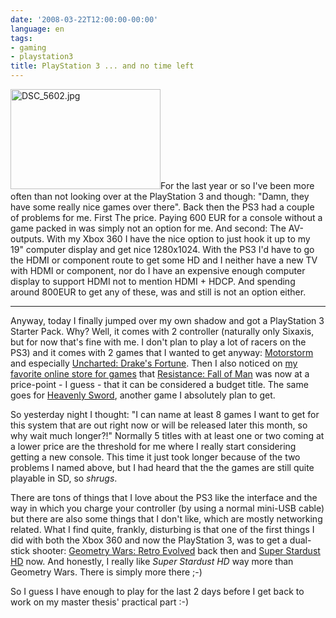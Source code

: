 ```yaml
---
date: '2008-03-22T12:00:00-00:00'
language: en
tags:
- gaming
- playstation3
title: PlayStation 3 ... and no time left
---
```



<a class="left" href="http://www.flickr.com/photos/zerok/2352087396/" title="DSC_5602.jpg by zeroK, on Flickr"><img src="http://farm3.static.flickr.com/2281/2352087396_a77a98b39e_m.jpg" width="240" height="160" alt="DSC_5602.jpg" /></a>For the last year or so I've been more often than not looking over at the PlayStation 3 and though: "Damn, they have some really nice games over there". Back then the PS3 had a couple of problems for me. First The price. Paying 600 EUR for a console without a game packed in was simply not an option for me. 
And second: The AV-outputs. With my Xbox 360 I have the nice option to just hook it up to my 19" computer display and get nice 1280x1024. With the PS3 I'd have to go the HDMI or component route to get some HD and I neither have a new TV with HDMI or component, nor do I have an expensive enough computer display to support HDMI not to mention HDMI + HDCP. And spending around 800EUR to get any of these, was and still is not an option either.

-------------------------------

Anyway, today I finally jumped over my own shadow and got a PlayStation 3 Starter Pack. Why? Well, it comes with 2 controller (naturally only Sixaxis, but for now that's fine with me. I don't plan to play a lot of racers on the PS3) and it comes with 2 games that I wanted to get anyway: [Motorstorm](http://www.motorstorm.com/) and especially [Uncharted: Drake's Fortune](http://www.unchartedps3.com/drakes_fortune/). Then I also noticed on [my favorite online store for games](http://www.gameware.at) that [Resistance: Fall of Man](http://www.resistancefallofman.com/) was now at a price-point - I guess - that it can be considered a budget title. The same goes for [Heavenly Sword](http://www.heavenlysword.com/), another game I absolutely plan to get.

So yesterday night I thought: "I can name at least 8 games I want to get for this system that are out right now or will be released later this month, so why wait much longer?!" Normally 5 titles with at least one or two coming at a lower price are the threshold for me where I really start considering getting a new console. This time it just took longer because of the two problems I named above, but I had heard that the the games are still quite playable in SD, so *shrugs*.

There are tons of things that I love about the PS3 like the interface and the way in which you charge your controller (by using a normal mini-USB cable) but there are also some things that I don't like, which are mostly networking related. What I find quite, frankly, disturbing is that one of the first things I did with both the Xbox 360 and now the PlayStation 3, was to get a dual-stick shooter: [Geometry Wars: Retro Evolved](http://www.bizarrecreations.com/games/geometry_wars_retro_evolved/) back then and [Super Stardust HD](http://www.us.playstation.com/PS3/Games/Super_Stardust_HD) now. And honestly, I really like *Super Stardust HD* way more than Geometry Wars. There is simply more there ;-)

So I guess I have enough to play for the last 2 days before I get back to work on my master thesis' practical part :-)